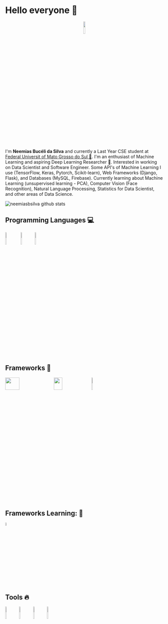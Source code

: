 # Hello everyone 👋


<p align="center"><a href="https://github.com"><img src="https://raw.githubusercontent.com/coderjojo/coderjojo/master/img/github.gif" width="10%" height="10%"></a></p> 

I'm **Neemias Bucéli da Silva** and currently a Last Year CSE student at [Federal Universit of Mato Grosso do Sul :school:](https://www.ufms.br). I'm an enthusiast of Machine Learning and aspiring Deep Learning Researcher :pencil:. Interested in working on Data Scientist and Software Engineer. Some API's of Machine Learning I use (TensorFlow, Keras, Pytorch, Scikit-learn), Web Frameworks (Django, Flask), and Databases (MySQL, Firebase). Currently learning about Machine Learning (unsupervised learning - PCA), Computer Vision (Face Recognition), Natural Language Processing, Statistics for Data Scientist, and other areas of Data Science.

<!--![Neemias github stats](https://github-readme-stats.vercel.app/api?username=neemiasbsilva&theme=dark&show_icons=true)-->
![neemiasbsilva github stats](https://github-readme-stats.vercel.app/api?username=neemiasbsilva&hide=issues&show_icons=true&line_height=31&theme=graywhite)
<!--![Top Langs](https://github-readme-stats.vercel.app/api/top-langs/?username=neemiasbsilva&layout=compact&theme=dark&line_height=21)-->

## Programming Languages :computer:

<a href="https://www.python.org"><img src="https://raw.githubusercontent.com/coderjojo/coderjojo/master/img/python.svg" width="9%" height="10%"></a> <a href="https://www.cplusplus.com"><img src="https://raw.githubusercontent.com/coderjojo/coderjojo/master/img/cpp.png" width="8%" height="10%"></a> <a href="https://www.javascript.com"><img src="https://raw.githubusercontent.com/coderjojo/coderjojo/master/img/js.png" width="9%" height="10%"></a>


## Frameworks :rocket:

<a href="https://www.tensorflow.org"><img src="https://www.gstatic.com/devrel-devsite/prod/vbf66214f2f7feed2e5d8db155bab9ace53c57c494418a1473b23972413e0f3ac/tensorflow/images/lockup.svg" width="30%" height="10%"></a> <a href="https://keras.io"><img src="https://keras.io/img/logo.png" width="23%" height="10%"></a> <a href="https://pytorch.org"><img src="https://pytorch.org/assets/images/pytorch-logo.png" width="8%" height="10%"></a>

## Frameworks Learning: :book:
<a href="https://vuejs.org/"><img src="https://vuejs.org/images/logo.png" width="8%" height="5%"></a>
  
## Tools :fire:
<a href="https://github.com"><img src="https://camo.githubusercontent.com/2c3a10f57365a330cc092e2c32942ff28474495a/68747470733a2f2f666972656261736573746f726167652e676f6f676c65617069732e636f6d2f76302f622f6769746875622d2d696d616765732e61707073706f742e636f6d2f6f2f476974687562253230696d6167657325324632353233312e7376673f616c743d6d6564696126746f6b656e3d65663262653632372d303461362d346638302d616662612d626632323432383164333561" width="8%" height="10%"></a> <a href="https://code.visualstudio.com"><img src="https://camo.githubusercontent.com/5945b84c1aea557415c0db91ce8bff3e52ed9e51/68747470733a2f2f666972656261736573746f726167652e676f6f676c65617069732e636f6d2f76302f622f6769746875622d2d696d616765732e61707073706f742e636f6d2f6f2f476974687562253230696d616765732532466c6f676f2d737461626c652e706e673f616c743d6d6564696126746f6b656e3d38386137636237392d666538362d343661622d623639312d303564323130313331613939" width="8%" height="10%"></a> <a href="https://www.jetbrains.com/pycharm/"><img src="https://resources.jetbrains.com/storage/products/pycharm/img/meta/pycharm_logo_300x300.png" width="8%" height="10%"></a> <a href="https://www.egi.eu/use-cases/scientific-applications-tools/the-jupyter-notebook/"><img src="https://www.egi.eu/wp-content/uploads/2017/04/project_jupyter.png" width="8%" height="10%"></a><!-- <a href="https://docs.conda.io/en/latest/"><img src="https://docs.conda.io/en/latest/_images/conda_logo.svg" width="35%" height="10%"></a> <a href="https://trello.com"><img src="https://upload.wikimedia.org/wikipedia/en/thumb/8/8c/Trello_logo.svg/1280px-Trello_logo.svg.png" width="25%" height="10%"></a>
-->


<!--
**neemiasbsilva/neemiasbsilva** is a ✨ _special_ ✨ repository because its `README.md` (this file) appears on your GitHub profile.
## Tools :fire:

Here are some ideas to get you started:

- 🔭 I’m currently working on ...
- 🌱 I’m currently learning ...
- 👯 I’m looking to collaborate on ...
- 🤔 I’m looking for help with ...
- 💬 Ask me about ...
- 📫 How to reach me: ...
- 😄 Pronouns: ...
- ⚡ Fun fact: ...
-->
